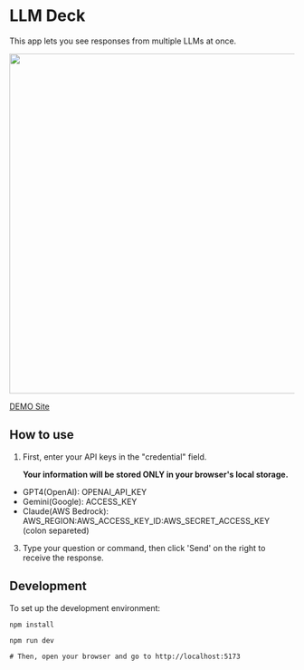 # LLM Deck

This app lets you see responses from multiple LLMs at once.

<img src="https://github.com/reki2000/llm-deck/assets/2533597/778af179-2cd4-496f-8b70-e8c6cfd2f846" width="600px">

[DEMO Site](https://reki2000.github.io/llm-deck/)

## How to use

1. First, enter your API keys in the "credential" field.

   **Your information will be stored ONLY in your browser's local storage.**
  - GPT4(OpenAI): OPENAI_API_KEY
  - Gemini(Google): ACCESS_KEY
  - Claude(AWS Bedrock): AWS_REGION:AWS_ACCESS_KEY_ID:AWS_SECRET_ACCESS_KEY (colon separeted)

3. Type your question or command, then click 'Send' on the right to receive the response.

## Development

To set up the development environment:

```
npm install

npm run dev

# Then, open your browser and go to http://localhost:5173
```

